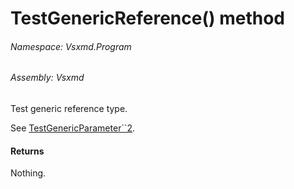 <a name='M-Vsxmd-Program-Test-TestGenericReference'></a>
# TestGenericReference() method

###### Namespace:  Vsxmd.Program

###### Assembly:  Vsxmd

Test generic reference type.

See [TestGenericParameter\`\`2](/Vsxmd.Program/TestGenericParameter``2.md/#M-Vsxmd-Program-Test-TestGenericParameter``2-System-Linq-Expressions-Expression{System-Func{``0,``1,System-String}}-).

#### Returns





Nothing.

